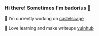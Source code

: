 ### Hi there! Sometimes I'm badorius 👋

🔭 I’m currently working on [castelscape](https://github.com/badorius/castlescape) 

🌱 Love learning and make writeups [vulnhub](https://github.com/badorius/vulnhub)

<!--
**badorius/badorius** is a ✨ _special_ ✨ repository because its `README.md` (this file) appears on your GitHub profile.

Here are some ideas to get you started:

- 🔭 I’m currently working on ...
- 🌱 I’m currently learning ...
- 👯 I’m looking to collaborate on ...
- 🤔 I’m looking for help with ...
- 💬 Ask me about ...
- 📫 How to reach me: ...
- 😄 Pronouns: ...
- ⚡ Fun fact: ...
-->
